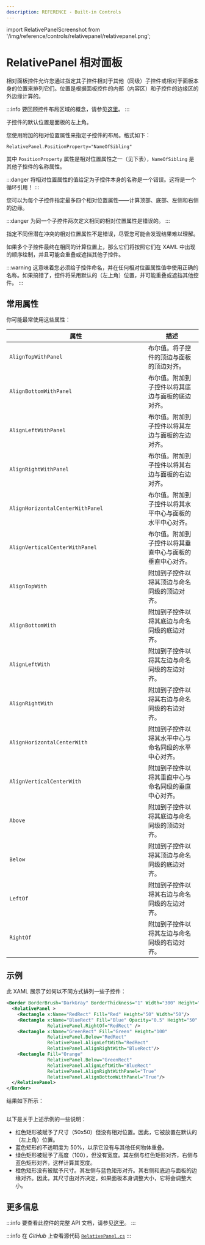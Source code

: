 ```yaml
---
description: REFERENCE - Built-in Controls
---
```


import RelativePanelScreenshot from '/img/reference/controls/relativepanel/relativepanel.png';

# RelativePanel 相对面板

相对面板控件允许您通过指定其子控件相对于其他（同级）子控件或相对于面板本身的位置来排列它们。位置是根据面板控件的内部（内容区）和子控件的边缘区的外边缘计算的。

:::info
要回顾控件布局区域的概念，请参见[这里](../../concepts/layout/layout-zones)。
:::

子控件的默认位置是面板的左上角。

您使用附加的相对位置属性来指定子控件的布局。格式如下：

`RelativePanel.PositionProperty="NameOfSibling"`

其中 `PositionProperty` 属性是相对位置属性之一（见下表），`NameOfSibling` 是其他子控件的名称属性。

:::danger
将相对位置属性的值给定为子控件本身的名称是一个错误。这将是一个循环引用！
:::

您可以为每个子控件指定最多四个相对位置属性——计算顶部、底部、左侧和右侧的边缘。

:::danger
为同一个子控件两次定义相同的相对位置属性是错误的。
:::

指定不同但潜在冲突的相对位置属性不是错误，尽管您可能会发现结果难以理解。

如果多个子控件最终在相同的计算位置上，那么它们将按照它们在 XAML 中出现的顺序绘制，并且可能会重叠或遮挡其他子控件。

:::warning
这意味着您必须给子控件命名，并在任何相对位置属性值中使用正确的名称。如果搞错了，控件将采用默认的（左上角）位置，并可能重叠或遮挡其他控件。
:::

## 常用属性

你可能最常使用这些属性：

<table><thead><tr><th width="348">属性</th><th>描述</th></tr></thead><tbody><tr><td><code>AlignTopWithPanel</code></td><td>布尔值。将子控件的顶边与面板的顶边对齐。</td></tr><tr><td><code>AlignBottomWithPanel</code></td><td>布尔值。附加到子控件以将其底边与面板的底边对齐。</td></tr><tr><td><code>AlignLeftWithPanel</code></td><td>布尔值。附加到子控件以将其左边与面板的左边对齐。</td></tr><tr><td><code>AlignRightWithPanel</code></td><td>布尔值。附加到子控件以将其右边与面板的右边对齐。</td></tr><tr><td><code>AlignHorizontalCenterWithPanel</code></td><td>布尔值。附加到子控件以将其水平中心与面板的水平中心对齐。</td></tr><tr><td><code>AlignVerticalCenterWithPanel</code></td><td>布尔值。附加到子控件以将其垂直中心与面板的垂直中心对齐。</td></tr><tr><td><code>AlignTopWith</code></td><td>附加到子控件以将其顶边与命名同级的顶边对齐。</td></tr><tr><td><code>AlignBottomWith</code></td><td>附加到子控件以将其底边与命名同级的底边对齐。</td></tr><tr><td><code>AlignLeftWith</code></td><td>附加到子控件以将其左边与命名同级的左边对齐。</td></tr><tr><td><code>AlignRightWith</code></td><td>附加到子控件以将其右边与命名同级的右边对齐。</td></tr><tr><td><code>AlignHorizontalCenterWith</code></td><td>附加到子控件以将其水平中心与命名同级的水平中心对齐。</td></tr><tr><td><code>AlignVerticalCenterWith</code></td><td>附加到子控件以将其垂直中心与命名同级的垂直中心对齐。</td></tr><tr><td><code>Above</code></td><td>附加到子控件以将其底边与命名同级的顶边对齐。</td></tr><tr><td><code>Below</code></td><td>附加到子控件以将其顶边与命名同级的底边对齐。</td></tr><tr><td><code>LeftOf</code></td><td>附加到子控件以将其右边与命名同级的左边对齐。</td></tr><tr><td><code>RightOf</code></td><td>附加到子控件以将其左边与命名同级的右边对齐。</td></tr></tbody></table>

## 示例

此 XAML 展示了如何以不同方式排列一些子控件：

```xml
<Border BorderBrush="DarkGray" BorderThickness="1" Width="300" Height="300">
  <RelativePanel >
    <Rectangle x:Name="RedRect" Fill="Red" Height="50" Width="50"/>
    <Rectangle x:Name="BlueRect" Fill="Blue" Opacity="0.5" Height="50" Width="150"
               RelativePanel.RightOf="RedRect" />
    <Rectangle x:Name="GreenRect" Fill="Green" Height="100"
               RelativePanel.Below="RedRect"
               RelativePanel.AlignLeftWith="RedRect"
               RelativePanel.AlignRightWith="BlueRect"/>
    <Rectangle Fill="Orange"
               RelativePanel.Below="GreenRect"
               RelativePanel.AlignLeftWith="BlueRect"
               RelativePanel.AlignRightWithPanel="True"
               RelativePanel.AlignBottomWithPanel="True"/>
  </RelativePanel>
</Border>
```

结果如下所示：

<img src={RelativePanelScreenshot} alt="" />

以下是关于上述示例的一些说明：

* 红色矩形被赋予了尺寸（50x50）但没有相对位置。因此，它被放置在默认的（左上角）位置。
* 蓝色矩形的不透明度为 50%，以示它没有与其他任何物体重叠。
* 绿色矩形被赋予了高度（100），但没有宽度。其左侧与红色矩形对齐，右侧与蓝色矩形对齐，这样计算其宽度。
* 橙色矩形没有被赋予尺寸。其左侧与蓝色矩形对齐。其右侧和底边与面板的边缘对齐。因此，其尺寸由对齐决定，如果面板本身调整大小，它将会调整大小。

## 更多信息

:::info
要查看此控件的完整 API 文档，请参见[这里](https://reference.avaloniaui.net/api/Avalonia.Controls/RelativePanel/)。
:::

:::info
在 _GitHub_ 上查看源代码 [`RelativePanel.cs`](https://github.com/AvaloniaUI/Avalonia/blob/master/src/Avalonia.Controls/RelativePanel.cs)
:::